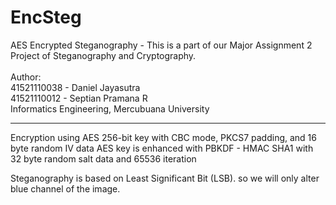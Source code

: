 # EncSteg
AES Encrypted Steganography - This is a part of our Major Assignment 2 Project of Steganography and Cryptography. 
<br/><br/>
Author: <br/>
41521110038 - Daniel Jayasutra <br/>
41521110012 - Septian Pramana R<br/>
Informatics Engineering, Mercubuana University


--------------------------------------------------------------------------------------------

Encryption using AES 256-bit key with CBC mode, PKCS7 padding, and 16 byte random IV data
AES key is enhanced with PBKDF - HMAC SHA1 with 32 byte random salt data and 65536 iteration

Steganography is based on Least Significant Bit (LSB). so we will only alter blue channel of the image.
